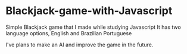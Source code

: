 # Blackjack-game-with-Javascript
Simple Blackjack game that I made while studying Javascript
It has two language options, English and Brazilian Portuguese

I've plans to make an AI and improve the game in the future.
